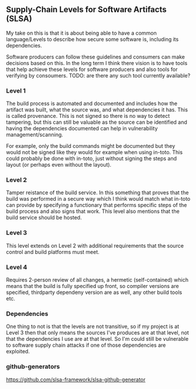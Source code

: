 ## Supply-Chain Levels for Software Artifacts (SLSA)
My take on this is that it is about being able to have a common language/Levels
to describe how secure some software is, including its dependencies.

Software producers can follow these guidelines and consumers can make decisions
based on this. In the long term I think there vision is to have tools that help
achieve these levels for software producers and also tools for verifying by
consoumers. TODO: are there any such tool currently available?

### Level 1
The build process is automated and documented and includes how the artifact was
built, what the source was, and what dependencies it has. This is called
provenance. This is not signed so there is no way to detect tampering, but this
can still be valuable as the source can be identified and having the
dependencies documented can help in vulnerability management/scanning.

For example, only the build commands might be documented but they
would not be signed like they would for example when using in-toto.
This could probably be done with in-toto, just without signing the steps and
layout (or perhaps even without the layout).

### Level 2
Tamper reistance of the build service. In this something that proves that the
build was performed in a secure way which I think would match what in-toto can
provide by specifying a functionary that performs specific steps of the build
process and also signs that work. This level also mentions that the build
service should be hosted.

### Level 3
This level extends on Level 2 with additional requirements that the source
control and build platforms must meet. 

### Level 4
Requires 2-person review of all changes, a hermetic (self-contained) which means
that the build is fully specified up front, so compiler versions are specified,
thirdparty dependeny version are as well, any other build tools etc.

### Dependencies
One thing to not is that the levels are not transitive, so if my project is at
Level 3 then that only means the sources I've produces are at that level, not
that the dependencies I use are at that level. So I'm could still be vulnerable
to software supply chain attacks if one of those dependencies are exploited.

### github-generators
https://github.com/slsa-framework/slsa-github-generator



